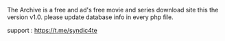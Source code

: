 The Archive is a free and ad's free movie and series download site this the version  v1.0.
please update database info in every php file.

support : https://t.me/syndic4te
